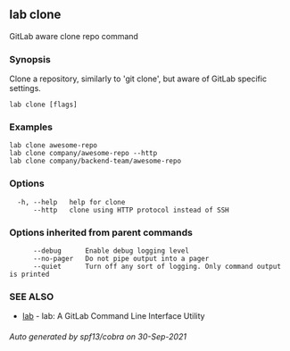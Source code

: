 ## lab clone

GitLab aware clone repo command

### Synopsis

Clone a repository, similarly to 'git clone', but aware of GitLab
specific settings.

```
lab clone [flags]
```

### Examples

```
lab clone awesome-repo
lab clone company/awesome-repo --http
lab clone company/backend-team/awesome-repo
```

### Options

```
  -h, --help   help for clone
      --http   clone using HTTP protocol instead of SSH
```

### Options inherited from parent commands

```
      --debug      Enable debug logging level
      --no-pager   Do not pipe output into a pager
      --quiet      Turn off any sort of logging. Only command output is printed
```

### SEE ALSO

* [lab](index.md)	 - lab: A GitLab Command Line Interface Utility

###### Auto generated by spf13/cobra on 30-Sep-2021
